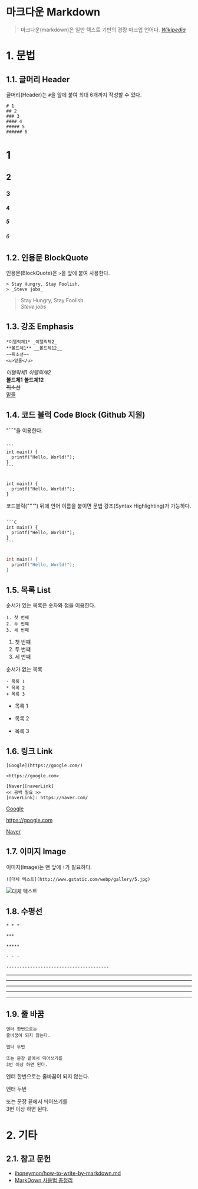 # 마크다운 Markdown

> 마크다운(markdown)은 일반 텍스트 기반의 경량 마크업 언어다. _[Wikipedia](https://google.com)_




# 1. 문법

## 1.1. 글머리 Header
글머리(Header)는 `#`을 앞에 붙여 최대 6개까지 작성할 수 있다.

```
# 1
## 2
### 3
#### 4
##### 5
###### 6
```

# 1
## 2
### 3
#### 4
##### 5
###### 6

## 1.2. 인용문 BlockQuote
인용문(BlockQuote)은 ```>```을 앞에 붙여 사용한다.

```
> Stay Hungry, Stay Foolish.  
> _Steve jobs_
```

> Stay Hungry, Stay Foolish.  
> _Steve jobs_

## 1.3. 강조 Emphasis
```
*이텔릭체1* _이텔릭체2_
**볼드체1** __볼드체12__
~~취소선~~
<u>밑줄</u>
```

*이텔릭체1* _이텔릭체2_  
**볼드체1** __볼드체12__  
~~취소선~~  
<u>밑줄</u>  

## 1.4. 코드 블럭 Code Block (Github 지원)
"\```"을 이용한다.
<pre>
<code>
```
int main() {
  printf("Hello, World!");
}
```
</code>
</pre>

```
int main() {
  printf("Hello, World!");
}
```

코드블럭("\'''") 뒤에 언어 이름을 붙이면 문법 강조(Syntax Highlighting)가 가능하다.

<pre>
<code>
```C
int main() {
  printf("Hello, World!");
}
```
</code>
</pre>

```C
int main() {
  printf("Hello, World!");
}
```

## 1.5. 목록 List
순서가 있는 목록은 숫자와 점을 이용한다.

```
1. 첫 번쨰
2. 두 번쨰
3. 세 번째
```

1. 첫 번쨰
2. 두 번쨰
3. 세 번째

순서가 없는 목록

```
- 목록 1
* 목록 2
+ 목록 3
```

- 목록 1
* 목록 2
+ 목록 3

## 1.6. 링크 Link
```
[Google](https://google.com/)

<https://google.com>

[Naver][naverLink]
<< 공백 필요 >>
[naverLink]: https://naver.com/
```

[Google](https://google.com/)

<https://google.com>

[Naver][naverLink]

[naverLink]: https://naver.com/

## 1.7. 이미지 Image
이미지(Image)는 맨 앞에 `!`가 필요하다.
```
![대체 텍스트](http://www.gstatic.com/webp/gallery/5.jpg)
```

![대체 텍스트](http://www.gstatic.com/webp/gallery/5.jpg)

## 1.8. 수평선

```
* * *

***

*****

- - -

---------------------------------------
```

* * *

***

*****

- - -

---------------------------------------

## 1.9. 줄 바꿈
```
엔터 한번으로는 
줄바꿈이 되지 않는다.

엔터 두번

또는 문장 끝에서 띄어쓰기를   
3번 이상 하면 된다.
```

엔터 한번으로는 
줄바꿈이 되지 않는다.

엔터 두번

또는 문장 끝에서 띄어쓰기를   
3번 이상 하면 된다.

# 2. 기타

## 2.1. 참고 문헌
 - [ihoneymon/how-to-write-by-markdown.md](https://gist.github.com/ihoneymon/652be052a0727ad59601#file-how-to-write-by-markdown-md)
 - [MarkDown 사용법 총정리](https://heropy.blog/2017/09/30/markdown/)
